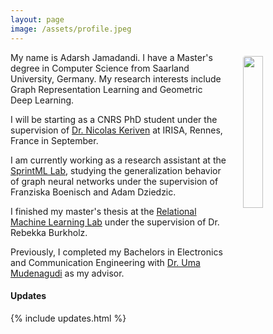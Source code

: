 ```yaml
---
layout: page
image: /assets/profile.jpeg
---
```


<img src="{{ page.image }}" style="float: right; width: 25%; padding: 6px; margin: 0 0 0 20px; border-radius: 10px;"> 

My name is Adarsh Jamadandi. I have a Master's degree in Computer Science from Saarland University, Germany. My research interests include Graph Representation Learning and Geometric Deep Learning. 

I will be starting as a CNRS PhD student under the supervision of [Dr. Nicolas Keriven](https://nkeriven.github.io) at IRISA, Rennes, France in September.

I am currently working as a research assistant at the [SprintML Lab](https://sprintml.com/team/), studying the generalization behavior of graph neural networks under the supervision of Franziska Boenisch and Adam Dziedzic.

I finished my master's thesis at the [Relational Machine Learning Lab](https://relationalml.github.io) under the supervision of Dr. Rebekka Burkholz.

Previously, I completed my Bachelors in Electronics and Communication Engineering with [Dr. Uma Mudenagudi](https://scholar.google.co.in/citations?user=xBaqwmkAAAAJ&hl=en) as my advisor.



#### Updates

{% include updates.html %}
